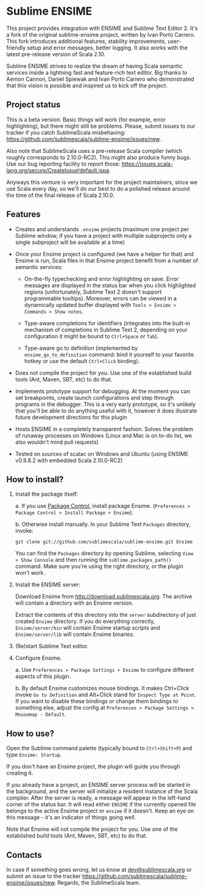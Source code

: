 # Sublime ENSIME

This project provides integration with ENSIME and Sublime Text Editor 2.
It's a fork of the original sublime-ensime project, written by Ivan Porto Carrero.
This fork introduces additional features, stability improvements, user-friendly setup and error messages,
better logging. It also works with the latest pre-release version of Scala 2.10.

Sublime ENSIME strives to realize the dream of having Scala semantic services
inside a lightning fast and feature-rich text editor. Big thanks to Aemon Cannon,
Daniel Spiewak and Ivan Porto Carrero who demonstrated that this vision is possible
and inspired us to kick off the project.

## Project status

This is a beta version. Basic things will work (for example, error highlighting),
but there might still be problems. Please, submit issues to our tracker
if you catch SublimeScala misbehaving: https://github.com/sublimescala/sublime-ensime/issues/new.

Also note that SublimeScala uses a pre-release Scala compiler (which roughly corresponds to 2.10.0-RC2).
This might also produce funny bugs. Use our bug reporting facility to report those:
https://issues.scala-lang.org/secure/CreateIssue!default.jspa.

Anyways this venture is very important for the project maintainers, since we use Scala every day,
so we'll do our best to do a polished release around the time of the final release of Scala 2.10.0.

## Features

* Creates and understands `.ensime` projects (maximum one project per Sublime window,
  if you have a project with multiple subprojects only a single subproject will be available at a time)

* Once your Ensime project is configured (we have a helper for that) and Ensime is run,
  Scala files in that Ensime project benefit from a number of semantic services:

    * On-the-fly typechecking and error highlighting on save. Error messages are displayed
      in the status bar when you click highlighted regions (unfortunately, Sublime Text 2 doesn't
      support programmable tooltips). Moreover, errors can be viewed in a dynamically updated buffer
      displayed with `Tools > Ensime > Commands > Show notes`.

    * Type-aware completions for identifiers (integrates into the built-in mechanism of completions
      in Sublime Text 2, depending on your configuration it might be bound to `Ctrl+Space` or `Tab`).

    * Type-aware go to definition (implemented by `ensime_go_to_definition` command: bind it yourself
      to your favorite hotkey or use the default `Ctrl+Click` binding).

* Does not compile the project for you. Use one of the established build tools (Ant,
  Maven, SBT, etc) to do that.

* Implements prototype support for debugging. At the moment you can set breakpoints, create launch
  configurations and step through programs in the debugger. This is a very early prototype,
  so it's unlikely that you'll be able to do anything useful with it, however it does illustrate
  future development directions for this plugin

* Hosts ENSIME in a completely transparent fashion. Solves the problem of runaway processes
  on Windows (Linux and Mac is on to-do list, we also wouldn't mind pull requests)

* Tested on sources of scalac on Windows and Ubuntu (using ENSIME v0.9.8.2 with embedded Scala 2.10.0-RC2)

## How to install?

1. Install the package itself:

    a. If you use [Package Control](http://wbond.net/sublime_packages/package_control), install package Ensime.
    (`Preferences > Package Control > Install Package > Ensime`).

    b. Otherwise install manually.
       In your Sublime Text `Packages` directory, invoke:

    ```
    git clone git://github.com/sublimescala/sublime-ensime.git Ensime
    ```

    You can find the `Packages` directory by opening Sublime, selecting `View > Show Console`
    and then running the `sublime.packages_path()` command.
    Make sure you're using the right directory, or the plugin won't work.

2. Install the ENSIME server:

    Download Ensime from http://download.sublimescala.org.
    The archive will contain a directory with an Ensime version.

    Extract the contents of this directory into the `server` subdirectory
    of just created `Ensime` directory. If you do everything correctly,
    `Ensime/server/bin` will contain Ensime startup scripts and
    `Ensime/server/lib` will contain Ensime binaries.

3. (Re)start Sublime Text editor.

4. Configure Ensime.

    a. Use `Preferences > Package Settings > Ensime` to configure
       different aspects of this plugin.

    b. By default Ensime customizes mouse bindings. It makes
       Ctrl+Click invoke `Go to Definition` and Alt+Click stand for `Inspect Type at Point`.
       If you want to disable these bindings or change them bindings to something else,
       adjust the config at `Preferences > Package Settings > Mousemap - Default`.

## How to use?

Open the Sublime command palette (typically bound to `Ctrl+Shift+P`) and type `Ensime: Startup`.

If you don't have an Ensime project, the plugin will guide you through creating it.

If you already have a project, an ENSIME server process will be started in the background,
and the server will initialize a resident instance of the Scala compiler.
After the server is ready, a message will appear in the left-hand corner of the status bar.
It will read either `ENSIME` if the currently opened file belongs to the active Ensime project
or `ensime` if it doesn't. Keep an eye on this message - it's an indicator of things going well.

Note that Ensime will not compile the project for you. Use one of the established build tools (Ant,
Maven, SBT, etc) to do that.

## Contacts

In case if something goes wrong, let us know at dev@sublimescala.org or
submit an issue to the tracker https://github.com/sublimescala/sublime-ensime/issues/new.
Regards, the SublimeScala team.
